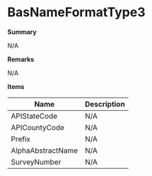 # BasNameFormatType3

**Summary**

N/A

**Remarks**

N/A

**Items**

|Name|Description|
|---|---|
|APIStateCode|N/A|
|APICountyCode|N/A|
|Prefix|N/A|
|AlphaAbstractName|N/A|
|SurveyNumber|N/A|

